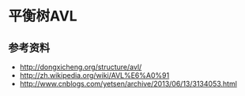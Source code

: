 # 平衡树AVL


##  参考资料

* http://dongxicheng.org/structure/avl/
* http://zh.wikipedia.org/wiki/AVL%E6%A0%91 
* http://www.cnblogs.com/yetsen/archive/2013/06/13/3134053.html
